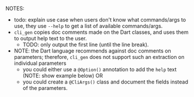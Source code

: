 NOTES:

- todo: explain use case when users don't know what commands/args to use, they use `--help` to get a list of available commands/args.
- `cli_gen` copies doc comments made on the Dart classes, and uses them to output help text to the user.
  - TODO: only output the first line (until the line break).
- NOTE: the Dart language recommends against doc comments on parameters; therefore, `cli_gen` does not support such an extraction on individual parameters
  - you could either use a `@Option()` annotation to add the `help` text (NOTE: show example below) OR
  - you could create a `@CliArgs()` class and document the fields instead of the parameters.
